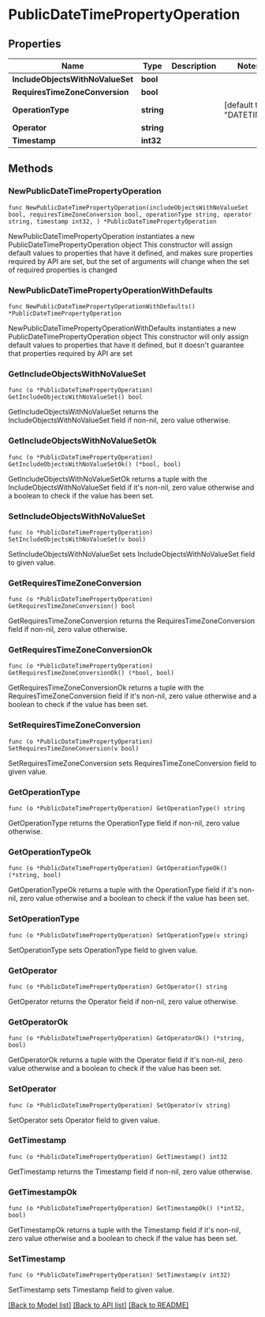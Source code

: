 # PublicDateTimePropertyOperation

## Properties

Name | Type | Description | Notes
------------ | ------------- | ------------- | -------------
**IncludeObjectsWithNoValueSet** | **bool** |  | 
**RequiresTimeZoneConversion** | **bool** |  | 
**OperationType** | **string** |  | [default to "DATETIME"]
**Operator** | **string** |  | 
**Timestamp** | **int32** |  | 

## Methods

### NewPublicDateTimePropertyOperation

`func NewPublicDateTimePropertyOperation(includeObjectsWithNoValueSet bool, requiresTimeZoneConversion bool, operationType string, operator string, timestamp int32, ) *PublicDateTimePropertyOperation`

NewPublicDateTimePropertyOperation instantiates a new PublicDateTimePropertyOperation object
This constructor will assign default values to properties that have it defined,
and makes sure properties required by API are set, but the set of arguments
will change when the set of required properties is changed

### NewPublicDateTimePropertyOperationWithDefaults

`func NewPublicDateTimePropertyOperationWithDefaults() *PublicDateTimePropertyOperation`

NewPublicDateTimePropertyOperationWithDefaults instantiates a new PublicDateTimePropertyOperation object
This constructor will only assign default values to properties that have it defined,
but it doesn't guarantee that properties required by API are set

### GetIncludeObjectsWithNoValueSet

`func (o *PublicDateTimePropertyOperation) GetIncludeObjectsWithNoValueSet() bool`

GetIncludeObjectsWithNoValueSet returns the IncludeObjectsWithNoValueSet field if non-nil, zero value otherwise.

### GetIncludeObjectsWithNoValueSetOk

`func (o *PublicDateTimePropertyOperation) GetIncludeObjectsWithNoValueSetOk() (*bool, bool)`

GetIncludeObjectsWithNoValueSetOk returns a tuple with the IncludeObjectsWithNoValueSet field if it's non-nil, zero value otherwise
and a boolean to check if the value has been set.

### SetIncludeObjectsWithNoValueSet

`func (o *PublicDateTimePropertyOperation) SetIncludeObjectsWithNoValueSet(v bool)`

SetIncludeObjectsWithNoValueSet sets IncludeObjectsWithNoValueSet field to given value.


### GetRequiresTimeZoneConversion

`func (o *PublicDateTimePropertyOperation) GetRequiresTimeZoneConversion() bool`

GetRequiresTimeZoneConversion returns the RequiresTimeZoneConversion field if non-nil, zero value otherwise.

### GetRequiresTimeZoneConversionOk

`func (o *PublicDateTimePropertyOperation) GetRequiresTimeZoneConversionOk() (*bool, bool)`

GetRequiresTimeZoneConversionOk returns a tuple with the RequiresTimeZoneConversion field if it's non-nil, zero value otherwise
and a boolean to check if the value has been set.

### SetRequiresTimeZoneConversion

`func (o *PublicDateTimePropertyOperation) SetRequiresTimeZoneConversion(v bool)`

SetRequiresTimeZoneConversion sets RequiresTimeZoneConversion field to given value.


### GetOperationType

`func (o *PublicDateTimePropertyOperation) GetOperationType() string`

GetOperationType returns the OperationType field if non-nil, zero value otherwise.

### GetOperationTypeOk

`func (o *PublicDateTimePropertyOperation) GetOperationTypeOk() (*string, bool)`

GetOperationTypeOk returns a tuple with the OperationType field if it's non-nil, zero value otherwise
and a boolean to check if the value has been set.

### SetOperationType

`func (o *PublicDateTimePropertyOperation) SetOperationType(v string)`

SetOperationType sets OperationType field to given value.


### GetOperator

`func (o *PublicDateTimePropertyOperation) GetOperator() string`

GetOperator returns the Operator field if non-nil, zero value otherwise.

### GetOperatorOk

`func (o *PublicDateTimePropertyOperation) GetOperatorOk() (*string, bool)`

GetOperatorOk returns a tuple with the Operator field if it's non-nil, zero value otherwise
and a boolean to check if the value has been set.

### SetOperator

`func (o *PublicDateTimePropertyOperation) SetOperator(v string)`

SetOperator sets Operator field to given value.


### GetTimestamp

`func (o *PublicDateTimePropertyOperation) GetTimestamp() int32`

GetTimestamp returns the Timestamp field if non-nil, zero value otherwise.

### GetTimestampOk

`func (o *PublicDateTimePropertyOperation) GetTimestampOk() (*int32, bool)`

GetTimestampOk returns a tuple with the Timestamp field if it's non-nil, zero value otherwise
and a boolean to check if the value has been set.

### SetTimestamp

`func (o *PublicDateTimePropertyOperation) SetTimestamp(v int32)`

SetTimestamp sets Timestamp field to given value.



[[Back to Model list]](../README.md#documentation-for-models) [[Back to API list]](../README.md#documentation-for-api-endpoints) [[Back to README]](../README.md)


